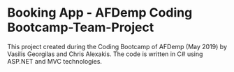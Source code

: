 # Booking App - AFDemp Coding Bootcamp-Team-Project

This project created during the Coding Bootcamp of AFDemp (May 2019) by 
Vasilis Georgilas and Chris Alexakis. The code is written in C# using
ASP.NET and MVC technologies.
